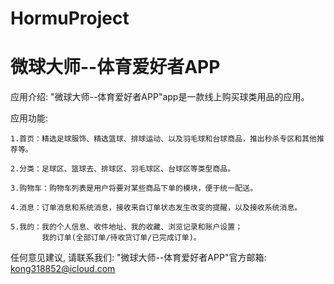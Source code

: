 # HormuProject
# 微球大师--体育爱好者APP

  应用介绍: "微球大师--体育爱好者APP"app是一款线上购买球类用品的应用。

  应用功能: 

    1.首页：精选足球服饰、精选篮球、排球运动、以及羽毛球和台球商品，推出秒杀专区和其他推荐等。
    
    2.分类：足球区、篮球去、排球区、羽毛球区、台球区等类型商品。

    3.购物车：购物车列表是用户将要对某些商品下单的模块，便于统一配送。
        
    4.消息：订单消息和系统消息，接收来自订单状态发生改变的提醒，以及接收系统消息。
        
    5.我的：我的个人信息、收件地址、我的收藏、浏览记录和账户设置；
           我的订单(全部订单/待收货订单/已完成订单)。
      
  任何意见建议, 请联系我们: 
  "微球大师--体育爱好者APP"官方邮箱: kong318852@icloud.com
